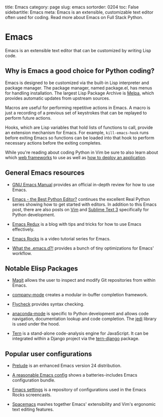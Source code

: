 title: Emacs
category: page
slug: emacs
sortorder: 0204
toc: False
sidebartitle: Emacs
meta: Emacs is an extensible, customizable text editor often used for coding. Read more about Emacs on Full Stack Python.


# Emacs
Emacs is an extensible text editor that can be customized by writing Lisp
code.


## Why is Emacs a good choice for Python coding?
Emacs is designed to be customized via the built-in Lisp interpreter and
package manager. The package manager, named package.el, has menus for
handling installation. The largest Lisp Package Archive is 
[Melpa](http://melpa.org), which provides automatic updates from upstream
sources.

Macros are useful for performing repetitive actions in Emacs. A macro
is just a recording of a previous set of keystrokes that can be replayed
to perform future actions.

Hooks, which are Lisp variables that hold lists of functions to call,
provide an extension mechanism for Emacs. For example,
``kill-emacs-hook`` runs before exiting Emacs so functions can be loaded
into that hook to perform necessary actions before the exiting completes.

<div class="well see-also">While you're reading about coding Python in Vim be sure to also learn about which <a href="/web-frameworks.html">web frameworks</a> to use as well as <a href="/deployment.html">how to deploy an application</a>.</div>


## General Emacs resources
* [GNU Emacs Manual](http://www.gnu.org/software/emacs/manual/html_node/emacs/index.html)
  provides an official in-depth review for how to use Emacs.

* [Emacs - the Best Python Editor?](https://realpython.com/blog/python/emacs-the-best-python-editor/)
  continues the excellent Real Python series showing how to get started
  with editors. In addition to this Emacs post, there are also posts on 
  [Vim](https://realpython.com/blog/python/vim-and-python-a-match-made-in-heaven/) 
  and 
  [Sublime Text 3](https://realpython.com/blog/python/setting-up-sublime-text-3-for-full-stack-python-development/)
  specifically for Python development.

* [Emacs Redux](http://emacsredux.com/) is a blog with tips and tricks for
  how to use Emacs effectively.

* [Emacs Rocks](http://emacsrocks.com/) is a video tutorial series for Emacs.

* [What the .emacs.d?!](http://whattheemacsd.com/) provides a bunch of tiny
  optimizations for Emacs' workflow.


## Notable Elisp Packages
* [Magit](http://magit.github.io/) allows the user to inspect and modify
  Git repositories from within Emacs.

* [company-mode](http://company-mode.github.io/) creates a modular in-buffer
  completion framework.

* [Flycheck](http://flycheck.github.io/) provides syntax checking.

* [anaconda-mode](https://github.com/proofit404/anaconda-mode/) is specific
  to Python development and allows code navigation, documentation lookup 
  and code completion. The [jedi](http://jedi.jedidjah.ch/en/latest/) library 
  is used under the hood.

* [Tern](http://ternjs.net/) is a stand-alone code-analysis engine for
  JavaScript. It can be integrated within a Django project
  via the [tern-django](https://github.com/proofit404/tern-django) package.


## Popular user configurations
* [Prelude](https://github.com/bbatsov/prelude) is an enhanced Emacs
  version 24 distribution.

* [A reasonable Emacs config](https://github.com/purcell/emacs.d) shows
  a batteries-includes Emacs configuration bundle.

* [Emacs settings](https://github.com/magnars/.emacs.d) is a repository of
  configurations used in the Emacs Rocks screencasts.

* [Spacemacs](https://github.com/syl20bnr/spacemacs) mashes together Emacs'
  extensibility and Vim's ergonomic text editing features.

